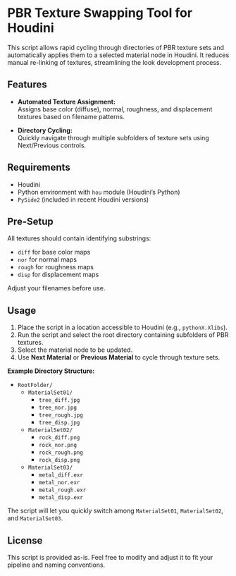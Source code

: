 # PBR Texture Swapping Tool for Houdini

This script allows rapid cycling through directories of PBR texture sets and automatically applies them to a selected material node in Houdini. It reduces manual re-linking of textures, streamlining the look development process.

## Features

- **Automated Texture Assignment:**  
  Assigns base color (diffuse), normal, roughness, and displacement textures based on filename patterns.
  
- **Directory Cycling:**  
  Quickly navigate through multiple subfolders of texture sets using Next/Previous controls.

## Requirements

- Houdini
- Python environment with `hou` module (Houdini’s Python)
- `PySide2` (included in recent Houdini versions)

## Pre-Setup

All textures should contain identifying substrings:
- `diff` for base color maps
- `nor` for normal maps
- `rough` for roughness maps
- `disp` for displacement maps

Adjust your filenames before use.

## Usage

1. Place the script in a location accessible to Houdini (e.g., `pythonX.Xlibs`).
2. Run the script and select the root directory containing subfolders of PBR textures.
3. Select the material node to be updated.
4. Use **Next Material** or **Previous Material** to cycle through texture sets.

**Example Directory Structure:**

- `RootFolder/`
  - `MaterialSet01/`
    - `tree_diff.jpg`
    - `tree_nor.jpg`
    - `tree_rough.jpg`
    - `tree_disp.jpg`
  - `MaterialSet02/`
    - `rock_diff.png`
    - `rock_nor.png`
    - `rock_rough.png`
    - `rock_disp.png`
  - `MaterialSet03/`
    - `metal_diff.exr`
    - `metal_nor.exr`
    - `metal_rough.exr`
    - `metal_disp.exr`

The script will let you quickly switch among `MaterialSet01`, `MaterialSet02`, and `MaterialSet03`.

## License

This script is provided as-is. Feel free to modify and adjust it to fit your pipeline and naming conventions.






